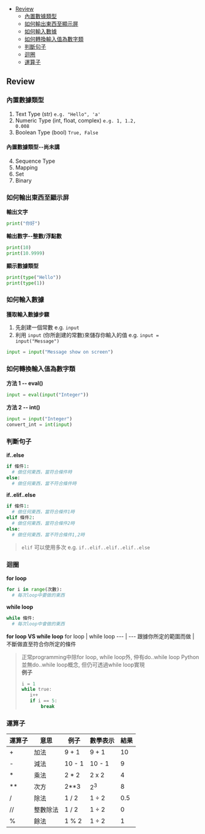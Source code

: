 <!-- TOC -->
- [Review](#Review)
    - [內置數據類型](#內置數據類型)
    - [如何輸出東西至顯示屏](#如何輸出東西至顯示屏)
    - [如何輸入數據](#如何輸入數據)
    - [如何轉換輸入值為數字類](#如何轉換輸入值為數字類)
    - [判斷句子](#判斷句子)
    - [迴圈](#迴圈)
    - [運算子](#運算子)
<!-- /TOC -->

## Review
### 內置數據類型
1. Text Type (str) <code>e.g. "Hello", 'a'</code>
2. Numeric Type (int, float, complex) <code>e.g. 1, 1.2, 0.008</code>
3. Boolean Type (bool) <code>True, False</code>
#### 內置數據類型--尚未講
4. Sequence Type 
5. Mapping
6. Set 
7. Binary 

### 如何輸出東西至顯示屏

<strong>輸出文字</strong>
```python
print("你好")
```
<strong>輸出數字--整數/浮點數</strong>
```python
print(10)
print(10.9999)
```
<strong>顯示數據類型</strong>
```python
print(type("Hello"))
print(type(1))
```

### 如何輸入數據

<strong>獲取輸入數據步驟</strong>
1. 先創建一個常數 e.g. <code>input</code>
2. 利用 <code>input</code> (你所創建的常數)來儲存你輸入的值 e.g. <code>input = input("Message")</code>

```python
input = input("Message show on screen")
```

### 如何轉換輸入值為數字類
<strong>方法 1 -- eval()</strong>
<br/>
```python
input = eval(input("Integer"))
```
<strong>方法 2 -- int()</strong>
<br/>
```python
input = input("Integer")
convert_int = int(input)
```

### 判斷句子
<strong>if..else</strong>
```python
if 條件1:
  # 做仼何東西，當符合條件時
else:
  # 做仼何東西，當不符合條件時
```

<strong>if..elif..else</strong>
```python
if 條件1:
  # 做仼何東西，當符合條件1時
elif 條件2:
  # 做仼何東西，當符合條件2時
else:
  # 做仼何東西，當不符合條件1,2時
```
> <code>elif</code> 可以使用多次 e.g. <code>if..elif..elif..elif..else</code>

### 迴圈
<strong>for loop</strong>
```python
for i in range(次數):
  # 每次loop中要做的東西
```
<strong>while loop</strong>
```python
while 條件:
  # 每次loop中會做的東西
```
<strong>for loop VS while loop</strong>
for loop | while loop
--- | ---
跟據你所定的範圍而做 | 不斷做直至符合你所定的條件

> 正常programming中除for loop, while loop外, 仲有do..while loop
> Python並無do..while loop概念, 但仍可透過while loop實現 <br/>
> **例子**
> ```python
> i = 1
> while true:
>    i++
>    if i == 5:
>        break
> ```

### 運算子
運算子 | 意思 | 例子 | 數學表示 | 結果
--- | --- | --- | --- | ---
\+ | 加法 | 9 + 1 | 9 + 1 | 10
\- | 減法 | 10 - 1 | 10 - 1 | 9
\* | 乘法 | 2 * 2 | 2 x 2 | 4
\** | 次方 | 2*\*3 | 2<sup>3</sup> | 8
\/ | 除法 | 1 / 2 | 1 ÷ 2 | 0.5
\// | 整數除法 | 1 / 2 | 1 ÷ 2 | 0
\% | 餘法 | 1 % 2 | 1 ÷ 2 | 1
